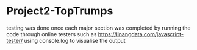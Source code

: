 # Project2-TopTrumps



testing was done once each major section was completed by running the code through online testers such as https://linangdata.com/javascript-tester/ using console.log to visualise the output